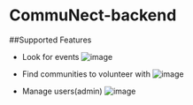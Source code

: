 # CommuNect-backend

##Supported Features

- Look for events
![image](https://github.com/Nicholas-Cheng-De-Fei/CommuNect-Frontend/assets/142142406/9fa4f01b-3e86-4a24-b60e-da6f7d22b5ed)
- Find communities to volunteer with
![image](https://github.com/Nicholas-Cheng-De-Fei/CommuNect-Frontend/assets/142142406/ef25ba3a-ea93-4f35-bbb1-a734dd3e288b)

- Manage users(admin)
![image](https://github.com/Nicholas-Cheng-De-Fei/CommuNect-Frontend/assets/142142406/194c0ef2-07d2-4e40-bb53-aea1a44009d3)

